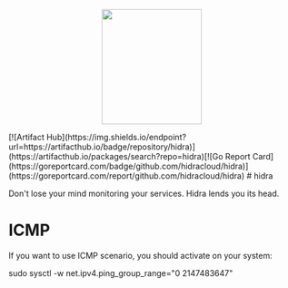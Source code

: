 <p align="center">
  <img width="176.5" height="202" src="https://github.com/hidracloud/hidra/blob/main/docs/logo.svg?raw=true">
</p>
[![Artifact Hub](https://img.shields.io/endpoint?url=https://artifacthub.io/badge/repository/hidra)](https://artifacthub.io/packages/search?repo=hidra)[![Go Report Card](https://goreportcard.com/badge/github.com/hidracloud/hidra)](https://goreportcard.com/report/github.com/hidracloud/hidra)
# hidra

Don't lose your mind monitoring your services. Hidra lends you its head.

# ICMP
If you want to use ICMP scenario, you should activate on your system:

  sudo sysctl -w net.ipv4.ping_group_range="0 2147483647"
